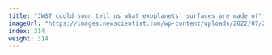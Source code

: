 ```yaml
---
title: "JWST could soon tell us what exoplanets' surfaces are made of"
imageUrl: "https://images.newscientist.com/wp-content/uploads/2022/07/29163136/SEI_116642317.jpg?width=600"
index: 314
weight: 314
---
```

